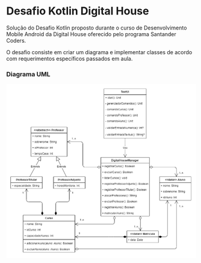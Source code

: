 # Desafio Kotlin Digital House

Solução do Desafio Kotlin proposto durante o curso de Desenvolvimento Mobile Android da Digital House oferecido pelo programa Santander Coders.

O desafio consiste em criar um diagrama e implementar classes de acordo com requerimentos específicos passados em aula.

### Diagrama UML

![UML](/media/desafioKotlinDigitalHouse.png)